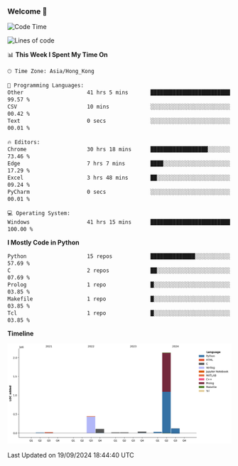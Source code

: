 ### Welcome 👋

<!--START_SECTION:waka-->
![Code Time](http://img.shields.io/badge/Code%20Time-721%20hrs%2032%20mins-blue)

![Lines of code](https://img.shields.io/badge/From%20Hello%20World%20I%27ve%20Written-2.9%20million%20lines%20of%20code-blue)

📊 **This Week I Spent My Time On** 

```text
🕑︎ Time Zone: Asia/Hong_Kong

💬 Programming Languages: 
Other                    41 hrs 5 mins       █████████████████████████   99.57 % 
CSV                      10 mins             ░░░░░░░░░░░░░░░░░░░░░░░░░   00.42 % 
Text                     0 secs              ░░░░░░░░░░░░░░░░░░░░░░░░░   00.01 % 

🔥 Editors: 
Chrome                   30 hrs 18 mins      ██████████████████░░░░░░░   73.46 % 
Edge                     7 hrs 7 mins        ████░░░░░░░░░░░░░░░░░░░░░   17.29 % 
Excel                    3 hrs 48 mins       ██░░░░░░░░░░░░░░░░░░░░░░░   09.24 % 
PyCharm                  0 secs              ░░░░░░░░░░░░░░░░░░░░░░░░░   00.01 % 

💻 Operating System: 
Windows                  41 hrs 15 mins      █████████████████████████   100.00 % 
```

**I Mostly Code in Python** 

```text
Python                   15 repos            ██████████████░░░░░░░░░░░   57.69 % 
C                        2 repos             ██░░░░░░░░░░░░░░░░░░░░░░░   07.69 % 
Prolog                   1 repo              █░░░░░░░░░░░░░░░░░░░░░░░░   03.85 % 
Makefile                 1 repo              █░░░░░░░░░░░░░░░░░░░░░░░░   03.85 % 
Tcl                      1 repo              █░░░░░░░░░░░░░░░░░░░░░░░░   03.85 % 
```



**Timeline**

![Lines of Code chart](https://raw.githubusercontent.com/xhj2501/xhj2501/main/assets/bar_graph.png)


 Last Updated on 19/09/2024 18:44:40 UTC
<!--END_SECTION:waka-->

